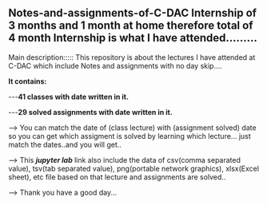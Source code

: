 ## Notes-and-assignments-of-C-DAC Internship of 3 months and 1 month at home therefore total of 4 month Internship is what I have attended.........

Main description:::::
This repository is about the lectures I have attended at C-DAC which include Notes and assignments with no day skip....

__It contains:__

---**41 classes with date written in it.**

---**29 solved assignments with date written in it.**

--> You can match the date of (class lecture) with (assignment solved) date so you can get which assigment is solved by learning which lecture... just match the dates..and you will get..

--> This ***jupyter lab*** link also include the data of csv(comma separated value), tsv(tab separated value), png(portable network graphics), xlsx(Excel sheet), etc file based on that lecture and assignments are solved..

--> Thank you have a good day...
